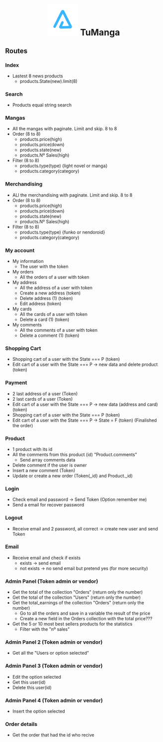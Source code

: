 <h1 align="center"><img src="../layout/assets/images/BrandTransparentMD.png" alt="arnaizDev brand" /> TuManga</h1>

## **Routes**

### Index

* Lastest 8 news products
    * products.State(new).limit(8)


### Search

* Products equal string search

### Mangas

* All the mangas with paginate. Limit and skip. 8 to 8 
* Order (8 to 8)
    * products.price(high)
    * products.price(down)
    * products.state(new)
    * products.Nº Sales(high)
* Filter (8 to 8)
    * products.type(type) {light novel or manga}
    * products.category(category)


### Merchandising

* ALl the merchandising with paginate. Limit and skip. 8 to 8
* Order (8 to 8)
    * products.price(high)
    * products.price(down)
    * products.state(new)
    * products.Nº Sales(high)
* Filter (8 to 8)
    * products.type(type) {funko or nendoroid}
    * products.category(category)

### My account

* My information
    * The user with the token
* My orders
    * All the orders of a user with token
* My address
    * All the address of a user with token
    * Create a new address (token)
    * Delete address (1) (token)
    * Edit address (token)
* My cards
    * All the cards of a user with token
    * Delete a card (1) (token)
* My comments
    * All the comments of a user with token
    * Delete a comment (1) (token)


### Shopping Cart

* Shopping cart of a user with the State === P (token)
* Edit cart of a user with the State === P -> new data and delete product (token)

### Payment

* 2 last address of a user (Token)
* 2 last cards of a user (Token)
* Edit cart of a user with the State === P -> new data (address and card) (token)
* Shopping cart of a user with the State === P (token)
* Edit cart of a user with the State === P -> State = F (token) (Finalished the order)

### Product

* 1 product with its id
* All the comments from this product (id) "Product.comments"
    * Send array comments data
* Delete comment if the user is owner
* Insert a new comment (Token)
* Update or create a new order (Token{_id} and Product._id)


### Login

* Check email and password -> Send Token (Option remember me)
* Send a email for recover password


### Logout

* Receive email and 2 password, all correct -> create new user and send Token


### Email

* Receive email and check if exists
    * exists -> send email
    * not exists -> no send email but pretend yes (for more security)


### Admin Panel (Token admin or vendor)

* Get the total of the collection "Orders" (return only the number)
* Get the total of the collection "Users" (return only the number)
* Get the total_earnings of the collection "Orders" (return only the number)
   * Go to all the orders and save in a variable the result of the price
   * Create a new field in the Orders collection with the total price???
* Get the 5 or 10 most best sellers products for the statistics
   * Filter with the "nº sales"

### Admin Panel 2 (Token admin or vendor)

* Get all the "Users or option selected"

### Admin Panel 3 (Token admin or vendor)

* Edit the option selected
* Get this user(id)
* Delete this user(id)

### Admin Panel 4 (Token admin or vendor)

* Insert the option selected

### Order details

* Get the order that had the id who recive
